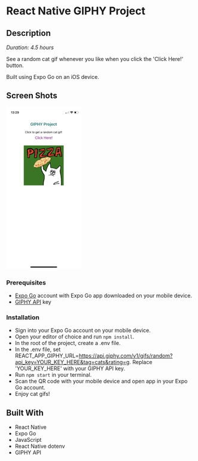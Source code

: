 # React Native GIPHY Project

## Description
_Duration: 4.5 hours_

See a random cat gif whenever you like when you click the 'Click Here!' button.

Built using Expo Go on an iOS device.

## Screen Shots

<img src="images/giphy-project.jpg" style="width: 200px;"/>

### Prerequisites

- [Expo Go](https://expo.dev/) account with Expo Go app downloaded on your mobile device.
- [GIPHY API](https://developers.giphy.com/) key

### Installation

- Sign into your Expo Go account on your mobile device.
- Open your editor of choice and run `npm install`.
- In the root of the project, create a .env file. 
- In the .env file, set REACT_APP_GIPHY_URL=https://api.giphy.com/v1/gifs/random?api_key=YOUR_KEY_HERE&tag=cats&rating=g. Replace 'YOUR_KEY_HERE' with your GIPHY API key.
- Run `npm start` in your terminal. 
- Scan the QR code with your mobile device and open app in your Expo Go account.
- Enjoy cat gifs!

## Built With

- React Native
- Expo Go
- JavaScript
- React Native dotenv
- GIPHY API
